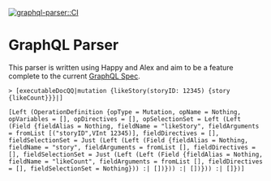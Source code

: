 [![graphql-parser::CI](https://github.com/solomon-b/graphql-parser/actions/workflows/haskell.yml/badge.svg)](https://github.com/solomon-b/graphql-parser/actions/workflows/haskell.yml)

# GraphQL Parser

This parser is written using Happy and Alex and aim to be a feature
complete to the current [GraphQL Spec](https://spec.graphql.org/).

```
> [executableDocQQ|mutation {likeStory(storyID: 12345) {story {likeCount}}}|]

[Left (OperationDefinition {opType = Mutation, opName = Nothing, opVariables = [], opDirectives = [], opSelectionSet = Left (Left (Field {fieldAlias = Nothing, fieldName = "likeStory", fieldArguments = fromList [("storyID",VInt 12345)], fieldDirectives = [], fieldSelectionSet = Just (Left (Left (Field {fieldAlias = Nothing, fieldName = "story", fieldArguments = fromList [], fieldDirectives = [], fieldSelectionSet = Just (Left (Left (Field {fieldAlias = Nothing, fieldName = "likeCount", fieldArguments = fromList [], fieldDirectives = [], fieldSelectionSet = Nothing})) :| [])})) :| [])})) :| []})]
```

